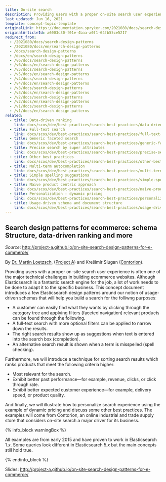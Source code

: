 ```yaml
---
title: On-site search
description: Providing users with a proper on-site search user experience is often one of the major technical challenges in building ecommerce websites.
last_updated: Jun 16, 2021
template: concept-topic-template
originalLink: https://documentation.spryker.com/2021080/docs/search-design-patterns
originalArticleId: a6003c30-f01e-4baa-a0f1-64fb55ce5217
redirect_from:
  - /2021080/docs/search-design-patterns
  - /2021080/docs/en/search-design-patterns
  - /docs/search-design-patterns
  - /docs/en/search-design-patterns
  - /v6/docs/search-design-patterns
  - /v6/docs/en/search-design-patterns  
  - /v5/docs/search-design-patterns
  - /v5/docs/en/search-design-patterns  
  - /v4/docs/search-design-patterns
  - /v4/docs/en/search-design-patterns  
  - /v3/docs/search-design-patterns
  - /v3/docs/en/search-design-patterns  
  - /v2/docs/search-design-patterns
  - /v2/docs/en/search-design-patterns  
  - /v1/docs/search-design-patterns
  - /v1/docs/en/search-design-patterns
related:
  - title: Data-driven ranking
    link: docs/scos/dev/best-practices/search-best-practices/data-driven-ranking.html
  - title: Full-text search
    link: docs/scos/dev/best-practices/search-best-practices/full-text-search.html
  - title: Generic faceted search
    link: docs/scos/dev/best-practices/search-best-practices/generic-faceted-search.html
  - title: Precise search by super attributes
    link: docs/scos/dev/best-practices/search-best-practices/precise-search-by-super-attributes.html
  - title: Other best practices
    link: docs/scos/dev/best-practices/search-best-practices/other-best-practices.html
  - title: Multi-term autocompletion
    link: docs/scos/dev/best-practices/search-best-practices/multi-term-auto-completion.html
  - title: Simple spelling suggestions
    link: docs/scos/dev/best-practices/search-best-practices/simple-spelling-suggestions.html
  - title: Naive product centric approach
    link: docs/scos/dev/best-practices/search-best-practices/naive-product-centric-approach.html
  - title: Personalization - dynamic pricing
    link: docs/scos/dev/best-practices/search-best-practices/personalization-dynamic-pricing.html
  - title: Usage-driven schema and document structure
    link: docs/scos/dev/best-practices/search-best-practices/usage-driven-schema-and-document-structure.html
---
```


## Search design patterns for ecommerce: schema Structure, data-driven ranking and more

*Source*: <http://project-a.github.io/on-site-search-design-patterns-for-e-commerce/>

By [Dr. Martin Loetzsch](http://martin-loetzsch.de/), ([Project A](https://www.project-a.com/)) and Krešimir Slugan ([Contorion](https://contorion.de/)).

Providing users with a proper on-site search user experience is often one of the major technical challenges in building ecommerce websites. Although Elasticsearch is a fantastic search engine for the job, a lot of work needs to be done to adapt it to the specific business. This concept document introduces a few Elasticsearch design patterns around our notion of usage-driven schemas that will help you build a search for the folliwng purposes:

* A customer can easily find what they wants by clicking through the category tree and applying filters (faceted navigation) relevant products can be found through the following.
* A full-text search with more optional filters can be applied to narrow down the results.
* The right search results show up as suggestions when text is entered into the search box (completion).
* An alternative search result is shown when a term is misspelled (spell checking).

Furthermore, we will introduce a technique for sorting search results which ranks products that meet the following criteria higher:

* Most relevant for the search.
* Exhibit better past performance—for example, revenue, clicks, or click through rate.
* Exhibit better expected customer experience—for example, delivery speed, or product quality.

And finally, we will illustrate how to personalize search experience using the example of dynamic pricing and discuss some other best practices. The examples will come from Contorion, an online industrial and trade supply store that considers on-site search a major driver for its business.

{% info_block warningBox %}

All examples are from early 2015 and have proven to work in Elasticsearch 1.*x*. Some queries look different in Elasticsearch 5.*x* but the main concepts still hold true.

{% endinfo_block %}

Slides: <http://project-a.github.io/on-site-search-design-patterns-for-e-commerce/>
